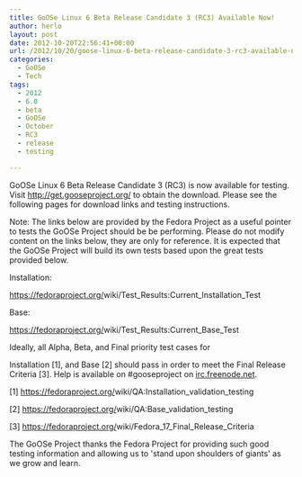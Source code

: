 ```yaml
---
title: GoOSe Linux 6 Beta Release Candidate 3 (RC3) Available Now!
author: herlo
layout: post
date: 2012-10-20T22:56:41+00:00
url: /2012/10/20/goose-linux-6-beta-release-candidate-3-rc3-available-now/
categories:
  - GoOSe
  - Tech
tags:
  - 2012
  - 6.0
  - beta
  - GoOSe
  - October
  - RC3
  - release
  - testing

---
```

GoOSe Linux 6 Beta Release Candidate 3 (RC3) is now available for testing. Visit <a href="http://get.gooseproject.org/" target="_blank">http://get.gooseproject.org/</a> to obtain the download. Please see the following pages for download links and testing instructions.

Note: The links below are provided by the Fedora Project as a useful pointer to tests the GoOSe Project should be be performing. Please do not modify content on the links below, they are only for reference. It is expected that the GoOSe Project will build its own tests based upon the great tests provided below.

Installation:

<a href="https://fedoraproject.org/wiki/Test_Results:Current_Installation_Test" target="_blank">https://fedoraproject.org/<wbr>wiki/Test_Results:Current_<wbr>Installation_Test</wbr></wbr></a>

Base:

<a href="https://fedoraproject.org/wiki/Test_Results:Current_Base_Test" target="_blank">https://fedoraproject.org/<wbr>wiki/Test_Results:Current_<wbr>Base_Test</wbr></wbr></a>

Ideally, all Alpha, Beta, and Final priority test cases for
  
Installation [1], and Base [2] should pass in order to meet the Final Release Criteria [3]. Help is available on #gooseproject on <a href="http://irc.freenode.net" target="_blank">irc.freenode.net</a>.

[1] <a href="https://fedoraproject.org/wiki/QA:Installation_validation_testing" target="_blank">https://fedoraproject.org/<wbr>wiki/QA:Installation_<wbr>validation_testing</wbr></wbr></a>
  
[2] <a href="https://fedoraproject.org/wiki/QA:Base_validation_testing" target="_blank">https://fedoraproject.org/<wbr>wiki/QA:Base_validation_<wbr>testing</wbr></wbr></a>
  
[3] <a href="https://fedoraproject.org/wiki/Fedora_17_Final_Release_Criteria" target="_blank">https://fedoraproject.org/<wbr>wiki/Fedora_17_Final_Release_<wbr>Criteria</wbr></wbr></a>

The GoOSe Project thanks the Fedora Project for providing such good testing information and allowing us to 'stand upon shoulders of giants' as we grow and learn.